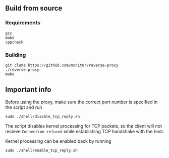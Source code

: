 ## Build from source

### Requirements
```
gcc
make
cppcheck
```

### Building
```
git clone https://github.com/mon1t0r/reverse-proxy
./reverse-proxy
make
```

## Important info
Before using the proxy, make sure the correct port number is specified in the script and run
```
sudo ./shell/disable_tcp_reply.sh
```
The script disables kernel processing for TCP packets, so the client will not recieve `Connection refused` while establishing TCP handshake with the host.

Kernel processing can be enabled back by running
```
sudo ./shell/enable_tcp_reply.sh
```
